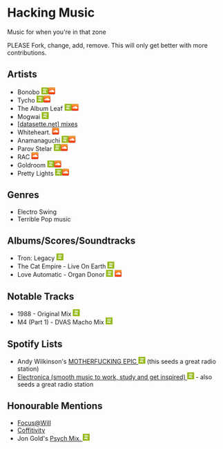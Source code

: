 # Hacking Music

Music for when you're in that zone

PLEASE Fork, change, add, remove. This will only get better with more contributions.

## Artists

- Bonobo [![Spotify](img/spotify.png)](http://open.spotify.com/artist/0cmWgDlu9CwTgxPhf403hb)[![Soundcloud](img/soundcloud.png)](https://soundcloud.com/bonobo)
- Tycho [![Spotify](img/spotify.png)](http://open.spotify.com/artist/5oOhM2DFWab8XhSdQiITry)[![Soundcloud](img/soundcloud.png)](https://soundcloud.com/tycho)
- The Album Leaf [![Spotify](img/spotify.png)](http://open.spotify.com/artist/02uPe16VFxPaiueQsPEDkE)[![Soundcloud](img/soundcloud.png)](https://soundcloud.com/the-album-leaf)
- Mogwai [![Spotify](img/spotify.png)](http://open.spotify.com/artist/34UhPkLbtFKRq3nmfFgejG)
- [[datasette.net] mixes](http://datassette.net/?l=mixes)
- Whiteheart. [![Soundcloud](img/soundcloud.png)](https://soundcloud.com/whit3h34rt)
- Anamanaguchi [![Spotify](img/spotify.png)](http://open.spotify.com/artist/2UwJRAgSOi1zcLkvUNc8XL)[![Soundcloud](img/soundcloud.png)](https://soundcloud.com/anamanaguchi)
- Parov Stelar [![Spotify](img/spotify.png)](https://play.spotify.com/artist/65EXuYHVoehCKqp0kOS6px)[![Soundcloud](img/soundcloud.png)](https://soundcloud.com/parov_stelar)
- RAC [![Soundcloud](img/soundcloud.png)](https://soundcloud.com/rac)
- Goldroom [![Spotify](img/spotify.png)](http://open.spotify.com/artist/4eZebkMFU3xelF8mbZYXyl)[![Soundcloud](img/soundcloud.png)](https://soundcloud.com/goldroom)
- Pretty Lights [![Spotify](img/spotify.png)](http://open.spotify.com/artist/4iVhFmG8YCCEHANGeUUS9q)[![Soundcloud](img/soundcloud.png)](https://soundcloud.com/prettylights)

## Genres

- Electro Swing
- Terrible Pop music

## Albums/Scores/Soundtracks

- Tron: Legacy [![Spotify](img/spotify.png)](http://open.spotify.com/album/6RYNPiOPrLCc7BfbyhCDzx)
- The Cat Empire - Live On Earth [![Spotify](img/spotify.png)](http://open.spotify.com/album/4aRKQGfYxfJQytCNjvFSUi)
- Love Automatic - Organ Donor [![Spotify](img/spotify.png)](http://open.spotify.com/album/6bpqXjkX3CHXgUT9ApArCG) [![Soundcloud](img/soundcloud.png)](https://soundcloud.com/love-automatic/sets/love-automatic-organ-donor)

## Notable Tracks

- 1988 - Original Mix [![Spotify](img/spotify.png)](http://open.spotify.com/track/68YRdMv167zby0ceobW8em)
- M4 (Part 1) - DVAS Macho Mix [![Spotify](img/spotify.png)](https://play.spotify.com/track/4zGzDFt0BgfY2hcxrBsJRt)

## Spotify Lists

- Andy Wilkinson's [MOTHERFUCKING EPIC ![Spotify](img/spotify.png)](http://open.spotify.com/user/1231095985/playlist/4OtarRqf43JIRFAosBw8PE) (this seeds a great radio station)
- [Electronica (smooth music to work, study and get inspired) ![Spotify](img/spotify.png)](http://open.spotify.com/user/luckyshot/playlist/7gYXd3HbmhN3SUCahqKuTj) - also seeds a great radio station

## Honourable Mentions

- [Focus@Will](https://www.focusatwill.com/)
- [Coffitivity](http://coffitivity.com/)
- Jon Gold's [Psych Mix. ![Spotify](img/spotify.png)](http://open.spotify.com/user/zurich/playlist/59O4pP7lGTiCSJKGc2qu31)

